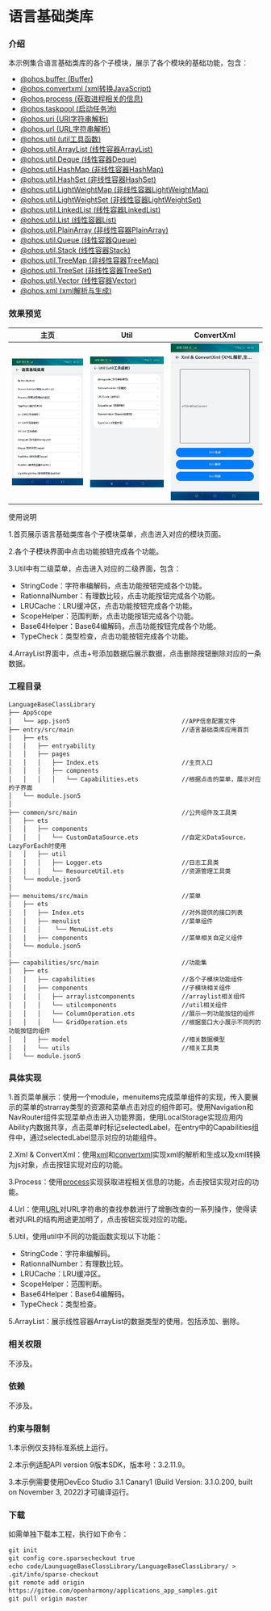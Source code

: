 # 语言基础类库

### 介绍
本示例集合语言基础类库的各个子模块，展示了各个模块的基础功能，包含：

- [@ohos.buffer (Buffer)](https://gitee.com/openharmony/docs/blob/master/zh-cn/application-dev/reference/apis/js-apis-buffer.md)
- [@ohos.convertxml (xml转换JavaScript)](https://gitee.com/openharmony/docs/blob/master/zh-cn/application-dev/reference/apis/js-apis-convertxml.md)
- [@ohos.process (获取进程相关的信息)](https://gitee.com/openharmony/docs/blob/master/zh-cn/application-dev/reference/apis/js-apis-process.md)
- [@ohos.taskpool (启动任务池)](https://gitee.com/openharmony/docs/blob/master/zh-cn/application-dev/reference/apis/js-apis-taskpool.md)
- [@ohos.uri (URI字符串解析)](https://gitee.com/openharmony/docs/blob/master/zh-cn/application-dev/reference/apis/js-apis-uri.md)
- [@ohos.url (URL字符串解析)](https://gitee.com/openharmony/docs/blob/master/zh-cn/application-dev/reference/apis/js-apis-url.md)
- [@ohos.util (util工具函数)](https://gitee.com/openharmony/docs/blob/master/zh-cn/application-dev/reference/apis/js-apis-util.md)
- [@ohos.util.ArrayList (线性容器ArrayList)](https://gitee.com/openharmony/docs/blob/master/zh-cn/application-dev/reference/apis/js-apis-arraylist.md)
- [@ohos.util.Deque (线性容器Deque)](https://gitee.com/openharmony/docs/blob/master/zh-cn/application-dev/reference/apis/js-apis-deque.md)
- [@ohos.util.HashMap (非线性容器HashMap)](https://gitee.com/openharmony/docs/blob/master/zh-cn/application-dev/reference/apis/js-apis-hashmap.md)
- [@ohos.util.HashSet (非线性容器HashSet)](https://gitee.com/openharmony/docs/blob/master/zh-cn/application-dev/reference/apis/js-apis-hashset.md)
- [@ohos.util.LightWeightMap (非线性容器LightWeightMap)](https://gitee.com/openharmony/docs/blob/master/zh-cn/application-dev/reference/apis/js-apis-lightweightmap.md)
- [@ohos.util.LightWeightSet (非线性容器LightWeightSet)](https://gitee.com/openharmony/docs/blob/master/zh-cn/application-dev/reference/apis/js-apis-lightweightset.md)
- [@ohos.util.LinkedList (线性容器LinkedList)](https://gitee.com/openharmony/docs/blob/master/zh-cn/application-dev/reference/apis/js-apis-linkedlist.md)
- [@ohos.util.List (线性容器List)](https://gitee.com/openharmony/docs/blob/master/zh-cn/application-dev/reference/apis/js-apis-list.md)
- [@ohos.util.PlainArray (非线性容器PlainArray)](https://gitee.com/openharmony/docs/blob/master/zh-cn/application-dev/reference/apis/js-apis-plainarray.md)
- [@ohos.util.Queue (线性容器Queue)](https://gitee.com/openharmony/docs/blob/master/zh-cn/application-dev/reference/apis/js-apis-queue.md)
- [@ohos.util.Stack (线性容器Stack)](https://gitee.com/openharmony/docs/blob/master/zh-cn/application-dev/reference/apis/js-apis-stack.md)
- [@ohos.util.TreeMap (非线性容器TreeMap)](https://gitee.com/openharmony/docs/blob/master/zh-cn/application-dev/reference/apis/js-apis-treemap.md)
- [@ohos.util.TreeSet (非线性容器TreeSet)](https://gitee.com/openharmony/docs/blob/master/zh-cn/application-dev/reference/apis/js-apis-treeset.md)
- [@ohos.util.Vector (线性容器Vector)](https://gitee.com/openharmony/docs/blob/master/zh-cn/application-dev/reference/apis/js-apis-vector.md)
- [@ohos.xml (xml解析与生成)](https://gitee.com/openharmony/docs/blob/master/zh-cn/application-dev/reference/apis/js-apis-xml.md)

### 效果预览

|                   **主页**                |             **Util**             |                 ConvertXml                 |
| :---------------------------------------: | :---------------------------------------: | :--------------------------------------: |
|    ![home](screenshots/devices/home.jpg)    | ![util](screenshots/devices/util.jpg) | ![convertxml](screenshots/devices/convertxml.jpg) |

使用说明

1.首页展示语言基础类库各个子模块菜单，点击进入对应的模块页面。

2.各个子模块界面中点击功能按钮完成各个功能。

3.Util中有二级菜单，点击进入对应的二级界面，包含：

* StringCode：字符串编解码，点击功能按钮完成各个功能。
* RationnalNumber：有理数比较，点击功能按钮完成各个功能。
* LRUCache：LRU缓冲区，点击功能按钮完成各个功能。
* ScopeHelper：范围判断，点击功能按钮完成各个功能。
* Base64Helper：Base64编解码，点击功能按钮完成各个功能。
* TypeCheck：类型检查，点击功能按钮完成各个功能。

4.ArrayList界面中，点击+号添加数据后展示数据，点击删除按钮删除对应的一条数据。

### 工程目录

```
LanguageBaseClassLibrary
├── AppScope                                    
│   └── app.json5                               //APP信息配置文件
├── entry/src/main                              //语言基础类库应用首页
│   ├── ets
│   │   ├── entryability
│   │   ├── pages
│   │   │   ├── Index.ets                       //主页入口
│   │   │   ├── compnents                       
│   │   │   │   └── Capabilities.ets            //根据点击的菜单，展示对应的子界面
│   └── module.json5
│ 
├── common/src/main                             //公共组件及工具类
│   ├── ets
│   │   ├── components
│   │   │   └── CustomDataSource.ets            //自定义DataSource，LazyForEach时使用
│   │   ├── util
│   │   │   ├── Logger.ets                      //日志工具类
│   │   │   └── ResourceUtil.ets                //资源管理工具类
│   └── module.json5
│
├── menuitems/src/main                          //菜单
│   ├── ets
│   │   ├── Index.ets                           //对外提供的接口列表
│   │   ├── menulist                            //菜单组件
│   │   │    └── MenuList.ets                  
│   │   ├── components                          //菜单相关自定义组件
│   └── module.json5
│
├── capabilities/src/main                       //功能集
│   ├── ets
│   │   ├── capabilities                        //各个子模块功能组件
│   │   ├── components                          //子模块相关组件
│   │   │   ├── arraylistcomponents             //arraylist相关组件
│   │   │   └── utilcomponents                  //util相关组件
│   │   │   └── ColumnOperation.ets             //展示一列功能按钮的组件
│   │   │   └── GridOperation.ets               //根据窗口大小展示不同列的功能按钮的组件
│   │   ├── model                               //相关数据模型
│   │   └── utils                               //相关工具类
│   └── module.json5
```

### 具体实现

1.首页菜单展示：使用一个module，menuitems完成菜单组件的实现，传入要展示的菜单的strarray类型的资源和菜单点击对应的组件即可。使用Navigation和NavRouter组件实现菜单点击进入功能界面，使用LocalStorage实现应用内Ability内数据共享，点击菜单时标记selectedLabel，在entry中的Capabilities组件中，通过selectedLabel显示对应的功能组件。

2.Xml & ConvertXml：使用[xml](https://gitee.com/openharmony/docs/blob/master/zh-cn/application-dev/reference/apis/js-apis-xml.md)和[convertxml](https://gitee.com/openharmony/docs/blob/master/zh-cn/application-dev/reference/apis/js-apis-convertxml.md)实现xml的解析和生成以及xml转换为js对象，点击按钮实现对应的功能。

3.Process：使用[process](https://gitee.com/openharmony/docs/blob/master/zh-cn/application-dev/reference/apis/js-apis-process.md)实现获取进程相关信息的功能，点击按钮实现对应的功能。

4.Url：使用[URL](https://gitee.com/openharmony/docs/blob/master/zh-cn/application-dev/reference/apis/js-apis-url.md)对URL字符串的查找参数进行了增删改查的一系列操作，使得读者对URL的结构用途更加明了，点击按钮实现对应的功能。

5.Util，使用util中不同的功能函数实现以下功能：

* StringCode：字符串编解码。
* RationnalNumber：有理数比较。
* LRUCache：LRU缓冲区。
* ScopeHelper：范围判断。
* Base64Helper：Base64编解码。
* TypeCheck：类型检查。

5.ArrayList：展示线性容器ArrayList的数据类型的使用，包括添加、删除。

### 相关权限

不涉及。

### 依赖

不涉及。

### 约束与限制

1.本示例仅支持标准系统上运行。

2.本示例适配API version 9版本SDK，版本号：3.2.11.9。

3.本示例需要使用DevEco Studio 3.1 Canary1 (Build Version: 3.1.0.200, built on November 3, 2022)才可编译运行。

###  下载

如需单独下载本工程，执行如下命令：

```
git init
git config core.sparsecheckout true
echo code/LaunguageBaseClassLibrary/LanguageBaseClassLibrary/ > .git/info/sparse-checkout
git remote add origin https://gitee.com/openharmony/applications_app_samples.git
git pull origin master
```